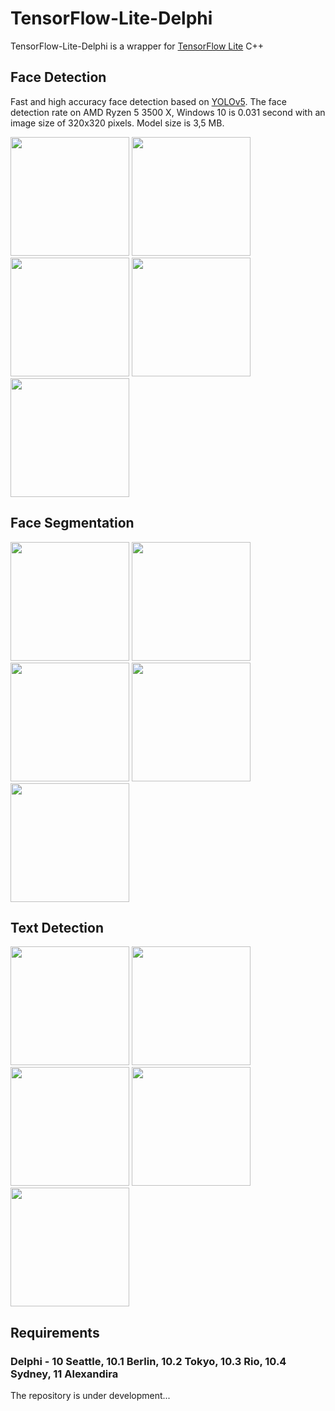 # TensorFlow-Lite-Delphi
TensorFlow-Lite-Delphi is a wrapper for <a href="https://www.tensorflow.org/lite?hl=en">TensorFlow Lite</a> C++ 

<h2>Face Detection</h2>

Fast and high accuracy face detection based on <a href="https://github.com/ultralytics/yolov5#readme">YOLOv5</a>. The face detection rate on AMD Ryzen 5 3500 X, Windows 10 is 0.031 second with an image size of 320x320 pixels. Model size is 3,5 MB.

<div align="left">
    <img src="https://github.com/DonkeySmall/TensorFlow-Lite-Delphi/blob/master/screenshots/Face%20Detection/image_02.jpg" width="190px"</img> 
    <img src="https://github.com/DonkeySmall/TensorFlow-Lite-Delphi/blob/master/screenshots/Face%20Detection/image_08.jpg" width="190px"</img> 
    <img src="https://github.com/DonkeySmall/TensorFlow-Lite-Delphi/blob/master/screenshots/Face%20Detection/image_04.jpg" width="190px"</img> 
    <img src="https://github.com/DonkeySmall/TensorFlow-Lite-Delphi/blob/master/screenshots/Face%20Detection/image_05.jpg" width="190px"</img>  
    <img src="https://github.com/DonkeySmall/TensorFlow-Lite-Delphi/blob/master/screenshots/Face%20Detection/image_06.jpg" width="190px"</img> 
</div>

<h2>Face Segmentation</h2>

<div align="left">
    <img src="https://github.com/DonkeySmall/TensorFlow-Lite-Delphi/blob/master/screenshots/Face%20Segmentation/image_00.jpg" width="190px"</img> 
    <img src="https://github.com/DonkeySmall/TensorFlow-Lite-Delphi/blob/master/screenshots/Face%20Segmentation/image_01.jpg" width="190px"</img> 
    <img src="https://github.com/DonkeySmall/TensorFlow-Lite-Delphi/blob/master/screenshots/Face%20Segmentation/image_02.jpg" width="190px"</img> 
    <img src="https://github.com/DonkeySmall/TensorFlow-Lite-Delphi/blob/master/screenshots/Face%20Segmentation/image_03.jpg" width="190px"</img> 
    <img src="https://github.com/DonkeySmall/TensorFlow-Lite-Delphi/blob/master/screenshots/Face%20Segmentation/image_04.jpg" width="190px"</img>  
</div>

<h2>Text Detection</h2>

<div align="left">
    <img src="https://github.com/DonkeySmall/TensorFlow-Lite-Delphi/blob/master/screenshots/Text%20Detection/image_00.jpg" width="190px"</img> 
    <img src="https://github.com/DonkeySmall/TensorFlow-Lite-Delphi/blob/master/screenshots/Text%20Detection/image_02.jpg" width="190px"</img> 
    <img src="https://github.com/DonkeySmall/TensorFlow-Lite-Delphi/blob/master/screenshots/Text%20Detection/image_03.jpg" width="190px"</img> 
    <img src="https://github.com/DonkeySmall/TensorFlow-Lite-Delphi/blob/master/screenshots/Text%20Detection/image_04.jpg" width="190px"</img>  
    <img src="https://github.com/DonkeySmall/TensorFlow-Lite-Delphi/blob/master/screenshots/Text%20Detection/image_05.jpg" width="190px"</img> 
</div>

<h2>Requirements</h2>

<h3>Delphi - 10 Seattle, 10.1 Berlin, 10.2 Tokyo, 10.3 Rio, 10.4 Sydney, 11 Alexandira</h3> 

The repository is under development...
